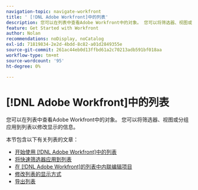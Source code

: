 ```yaml
---
navigation-topic: navigate-workfront
title: ' [!DNL Adobe Workfront]中的列表'
description: 您可以在列表中查看Adobe Workfront中的对象。 您可以将筛选器、视图或分组应用到列表以修改显示的信息。 本节包含以下有关列表的文章
feature: Get Started with Workfront
author: Nolan
recommendations: noDisplay, noCatalog
exl-id: 71819834-2e2d-4bdd-8c82-a01d2849355e
source-git-commit: 261ac44eb0d13ffbd61a2c70213adb591bf018aa
workflow-type: tm+mt
source-wordcount: '95'
ht-degree: 0%

---
```


# [!DNL Adobe Workfront]中的列表

<!--Audited: 11/2024-->

您可以在列表中查看Adobe Workfront中的对象。 您可以将筛选器、视图或分组应用到列表以修改显示的信息。

本节包含以下有关列表的文章：

* [开始使用 [!DNL Adobe Workfront]中的列表](../../../workfront-basics/navigate-workfront/use-lists/view-items-in-a-list.md)
* [将快速筛选器应用到列表](../../../workfront-basics/navigate-workfront/use-lists/apply-quick-filter-list.md)
* [在 [!DNL Adobe Workfront]的列表中内联编辑项目](../../../workfront-basics/navigate-workfront/use-lists/inline-edit-objects.md)
* [修改列表的显示方式](../../../workfront-basics/navigate-workfront/use-lists/modify-list-display.md)
* [导出列表](../../../workfront-basics/navigate-workfront/use-lists/export-lists.md)
